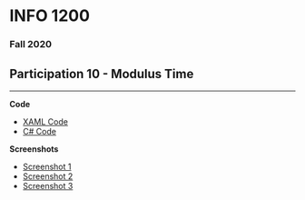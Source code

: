 # INFO 1200
### Fall 2020

## Participation 10 - Modulus Time

--- 
**Code**
 - [XAML Code](https://github.com/iingles/IILanguageTranslator/blob/master/IILanguageTranslator/MainPage.xaml)
 - [C# Code](https://github.com/iingles/IILanguageTranslator/blob/master/IILanguageTranslator/MainPage.xaml.cs)

**Screenshots**
 - [Screenshot 1](https://github.com/iingles/IILanguageTranslator/blob/master/iPhone%20X-XS-11%20Pro%20%E2%80%93%201.jpg)
 - [Screenshot 2](https://github.com/iingles/IILanguageTranslator/blob/master/iPhone%20X-XS-11%20Pro%20%E2%80%93%201.jpg)
 - [Screenshot 3](https://github.com/iingles/IILanguageTranslator/blob/master/iPhone%20X-XS-11%20Pro%20%E2%80%93%201.jpg)